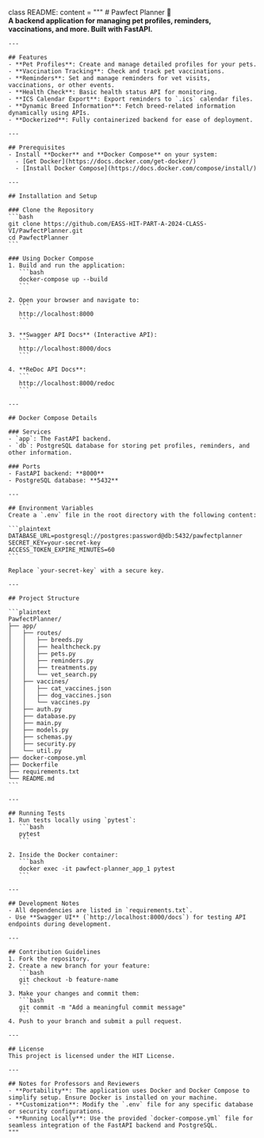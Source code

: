 class README:
    content = """
    # Pawfect Planner 🐾  
    **A backend application for managing pet profiles, reminders, vaccinations, and more. Built with FastAPI.**

    ---

    ## Features
    - **Pet Profiles**: Create and manage detailed profiles for your pets.
    - **Vaccination Tracking**: Check and track pet vaccinations.
    - **Reminders**: Set and manage reminders for vet visits, vaccinations, or other events.
    - **Health Check**: Basic health status API for monitoring.
    - **ICS Calendar Export**: Export reminders to `.ics` calendar files.
    - **Dynamic Breed Information**: Fetch breed-related information dynamically using APIs.
    - **Dockerized**: Fully containerized backend for ease of deployment.

    ---

    ## Prerequisites
    - Install **Docker** and **Docker Compose** on your system:
      - [Get Docker](https://docs.docker.com/get-docker/)
      - [Install Docker Compose](https://docs.docker.com/compose/install/)

    ---

    ## Installation and Setup

    ### Clone the Repository
    ```bash
    git clone https://github.com/EASS-HIT-PART-A-2024-CLASS-VI/PawfectPlanner.git
    cd PawfectPlanner
    ```

    ### Using Docker Compose
    1. Build and run the application:
       ```bash
       docker-compose up --build
       ```

    2. Open your browser and navigate to:
       ```
       http://localhost:8000
       ```

    3. **Swagger API Docs** (Interactive API):
       ```
       http://localhost:8000/docs
       ```

    4. **ReDoc API Docs**:
       ```
       http://localhost:8000/redoc
       ```

    ---

    ## Docker Compose Details

    ### Services
    - `app`: The FastAPI backend.
    - `db`: PostgreSQL database for storing pet profiles, reminders, and other information.

    ### Ports
    - FastAPI backend: **8000**
    - PostgreSQL database: **5432**

    ---

    ## Environment Variables
    Create a `.env` file in the root directory with the following content:

    ```plaintext
    DATABASE_URL=postgresql://postgres:password@db:5432/pawfectplanner
    SECRET_KEY=your-secret-key
    ACCESS_TOKEN_EXPIRE_MINUTES=60
    ```

    Replace `your-secret-key` with a secure key.

    ---

    ## Project Structure

    ```plaintext
    PawfectPlanner/
    ├── app/
    │   ├── routes/
    │   │   ├── breeds.py
    │   │   ├── healthcheck.py
    │   │   ├── pets.py
    │   │   ├── reminders.py
    │   │   ├── treatments.py
    │   │   └── vet_search.py
    │   ├── vaccines/
    │   │   ├── cat_vaccines.json
    │   │   ├── dog_vaccines.json
    │   │   └── vaccines.py
    │   ├── auth.py
    │   ├── database.py
    │   ├── main.py
    │   ├── models.py
    │   ├── schemas.py
    │   ├── security.py
    │   └── util.py
    ├── docker-compose.yml
    ├── Dockerfile
    ├── requirements.txt
    └── README.md
    ```

    ---

    ## Running Tests
    1. Run tests locally using `pytest`:
       ```bash
       pytest
       ```

    2. Inside the Docker container:
       ```bash
       docker exec -it pawfect-planner_app_1 pytest
       ```

    ---

    ## Development Notes
    - All dependencies are listed in `requirements.txt`.
    - Use **Swagger UI** (`http://localhost:8000/docs`) for testing API endpoints during development.

    ---

    ## Contribution Guidelines
    1. Fork the repository.
    2. Create a new branch for your feature:
       ```bash
       git checkout -b feature-name
       ```
    3. Make your changes and commit them:
       ```bash
       git commit -m "Add a meaningful commit message"
       ```
    4. Push to your branch and submit a pull request.

    ---

    ## License
    This project is licensed under the HIT License.

    ---

    ## Notes for Professors and Reviewers
    - **Portability**: The application uses Docker and Docker Compose to simplify setup. Ensure Docker is installed on your machine.
    - **Customization**: Modify the `.env` file for any specific database or security configurations.
    - **Running Locally**: Use the provided `docker-compose.yml` file for seamless integration of the FastAPI backend and PostgreSQL.
    """
